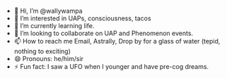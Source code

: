 - 👋 Hi, I’m @wallywampa
- 👀 I’m interested in UAPs, consciousness, tacos
- 🌱 I’m currently learning life.
- 💞️ I’m looking to collaborate on UAP and Phenomenon events.
- 📫 How to reach me Email, Astrally, Drop by for a glass of water (tepid, nothing to exciting)
- 😄 Pronouns: he/him/sir
- ⚡ Fun fact: I saw a UFO when I younger and have pre-cog dreams.

<!---
wallywampa/wallywampa is a ✨ special ✨ repository because its `README.md` (this file) appears on your GitHub profile.
You can click the Preview link to take a look at your changes.
--->
